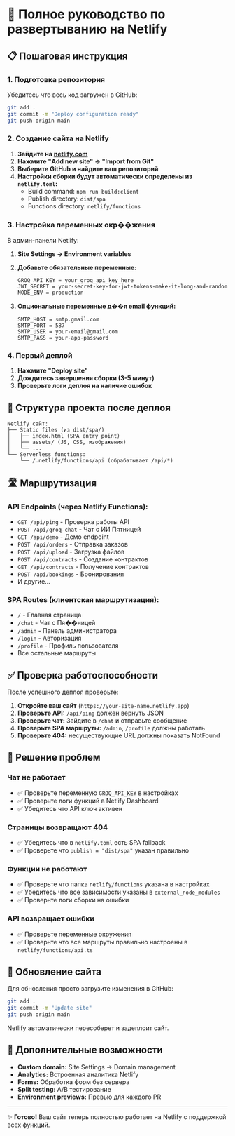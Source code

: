 # 🚀 Полное руководство по развертыванию на Netlify

## 📋 Пошаговая инструкция

### 1. Подготовка репозитория

Убедитесь что весь код загружен в GitHub:

```bash
git add .
git commit -m "Deploy configuration ready"
git push origin main
```

### 2. Создание сайта на Netlify

1. **Зайдите на [netlify.com](https://netlify.com)**
2. **Нажмите "Add new site" → "Import from Git"**
3. **Выберите GitHub и найдите ваш репозиторий**
4. **Настройки сборки будут автоматически определены из `netlify.toml`:**
   - Build command: `npm run build:client`
   - Publish directory: `dist/spa`
   - Functions directory: `netlify/functions`

### 3. Настройка переменных окр��жения

В админ-панели Netlify:

1. **Site Settings → Environment variables**
2. **Добавьте обязательные переменные:**

   ```
   GROQ_API_KEY = your_groq_api_key_here
   JWT_SECRET = your-secret-key-for-jwt-tokens-make-it-long-and-random
   NODE_ENV = production
   ```

3. **Опциональные переменные д��я email функций:**
   ```
   SMTP_HOST = smtp.gmail.com
   SMTP_PORT = 587
   SMTP_USER = your-email@gmail.com
   SMTP_PASS = your-app-password
   ```

### 4. Первый деплой

1. **Нажмите "Deploy site"**
2. **Дождитесь завершения сборки (3-5 минут)**
3. **Проверьте логи деплоя на наличие ошибок**

## 🔧 Структура проекта после деплоя

```
Netlify сайт:
├── Static files (из dist/spa/)
│   ├── index.html (SPA entry point)
│   ├── assets/ (JS, CSS, изображения)
│   └── ...
└── Serverless functions:
    └── /.netlify/functions/api (обрабатывает /api/*)
```

## 🛣️ Маршрутизация

### API Endpoints (через Netlify Functions):

- `GET /api/ping` - Проверка работы API
- `POST /api/groq-chat` - Чат с ИИ Пятницей
- `GET /api/demo` - Демо endpoint
- `POST /api/orders` - Отправка заказов
- `POST /api/upload` - Загрузка файлов
- `POST /api/contracts` - Создание контрактов
- `GET /api/contracts` - Получение контрактов
- `POST /api/bookings` - Бронирования
- И другие...

### SPA Routes (клиентская маршрутизация):

- `/` - Главная страница
- `/chat` - Чат с Пя��ницей
- `/admin` - Панель администратора
- `/login` - Авторизация
- `/profile` - Профиль пользователя
- Все остальные маршруты

## ✅ Проверка работоспособности

После успешного деплоя проверьте:

1. **Откройте ваш сайт** (`https://your-site-name.netlify.app`)
2. **Проверьте API:** `/api/ping` должен вернуть JSON
3. **Проверьте чат:** Зайдите в `/chat` и отправьте сообщение
4. **Проверьте SPA маршруты:** `/admin`, `/profile` должны работать
5. **Проверьте 404:** несуществующие URL должны показать NotFound

## 🐛 Решение проблем

### Чат не работает

- ✅ Проверьте переменную `GROQ_API_KEY` в настройках
- ✅ Проверьте логи функций в Netlify Dashboard
- ✅ Убедитесь что API ключ активен

### Страницы возвращают 404

- ✅ Убедитесь что в `netlify.toml` есть SPA fallback
- ✅ Проверьте что `publish = "dist/spa"` указан правильно

### Функции не работают

- ✅ Проверьте что папка `netlify/functions` указана в настройках
- ✅ Убедитесь что все зависимости указаны в `external_node_modules`
- ✅ Проверьте логи сборки на ошибки

### API возвращает ошибки

- ✅ Проверьте переменные окружения
- ✅ Проверьте что все маршруты правильно настроены в `netlify/functions/api.ts`

## 🔄 Обновление сайта

Для обновления просто загрузите изменения в GitHub:

```bash
git add .
git commit -m "Update site"
git push origin main
```

Netlify автоматически пересоберет и задеплоит сайт.

## 🌟 Дополнительные возможности

- **Custom domain:** Site Settings → Domain management
- **Analytics:** Встроенная аналитика Netlify
- **Forms:** Обработка форм без сервера
- **Split testing:** A/B тестирование
- **Environment previews:** Превью для каждого PR

---

✨ **Готово!** Ваш сайт теперь полностью работает на Netlify с поддержкой всех функций.
